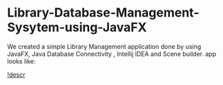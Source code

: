 # Library-Database-Management-Sysytem-using-JavaFX
We created a simple Library Management application done by using JavaFX, Java Database Connectivity , Intellij IDEA and Scene builder.
app looks like:

[!descr](https://imgur.com/7D3SuQA.jpg)

